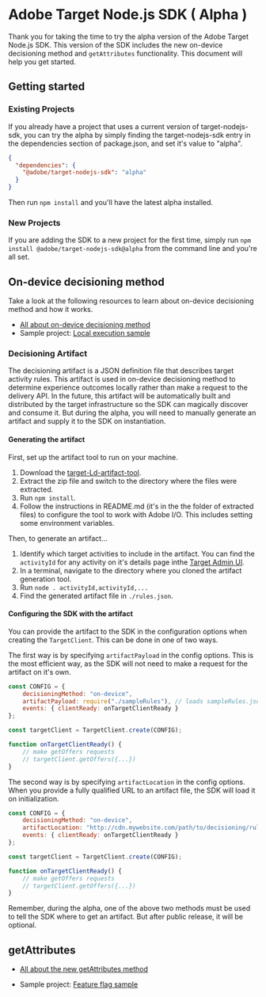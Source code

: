 # Adobe Target Node.js SDK ( Alpha )

Thank you for taking the time to try the alpha version of the Adobe Target Node.js SDK.  This version of the SDK includes the new on-device decisioning method and `getAttributes` functionality.  This document will help you get started.


## Getting started

### Existing Projects

If you already have a project that uses a current version of target-nodejs-sdk, you can try the alpha by simply finding the target-nodejs-sdk entry in the dependencies section of package.json, and set it's value to "alpha".

```json
{  
  "dependencies": {
    "@adobe/target-nodejs-sdk": "alpha"
  }
}
```

Then run `npm install` and you'll have the latest alpha installed.

### New Projects

If you are adding the SDK to a new project for the first time, simply run `npm install @adobe/target-nodejs-sdk@alpha` from the command line and you're all set.

## On-device decisioning method

Take a look at the following resources to learn about on-device decisioning method and how it works.

- [All about on-device decisioning method](./README.md#on-device-decisioning-method)
- Sample project: [Local execution sample](https://github.com/jasonwaters/target-nodejs-sdk-samples/tree/master/local-execution)


### Decisioning Artifact

The decisioning artifact is a JSON definition file that describes target activity rules.  This artifact is used in on-device decisioning method to determine experience outcomes locally rather than make a request to the delivery API.  In the future, this artifact will be automatically built and distributed by the target infrastructure so the SDK can magically discover and consume it.  But during the alpha, you will need to manually generate an artifact and supply it to the SDK on instantiation.

#### Generating the artifact

First, set up the artifact tool to run on your machine.

1. Download the [target-Ld-artifact-tool](http://files.jasonwaters.dev.s3.amazonaws.com/target-ld-artifact-tool.zip).
2. Extract the zip file and switch to the directory where the files were extracted.
3. Run `npm install`.  
2. Follow the instructions in README.md (it's in the the folder of extracted files) to configure the tool to work with Adobe I/O.  This includes setting some environment variables.

Then, to generate an artifact...

1. Identify which target activities to include in the artifact.  You can find the `activityId` for any activity on it's details page inthe [Target Admin UI](https://experience.adobe.com/).
2. In a terminal, navigate to the directory where you cloned the artifact generation tool.
3. Run `node . activityId,activityId,...` 
4. Find the generated artifact file in `./rules.json`. 

#### Configuring the SDK with the artifact

You can provide the artifact to the SDK in the configuration options when creating the `TargetClient`.  This can be done in one of two ways.  

The first way is by specifying `artifactPayload` in the config options.  This is the most efficient way, as the SDK will not need to make a request for the artifact on it's own.  

```js
const CONFIG = {
    decisioningMethod: "on-device",
    artifactPayload: require("./sampleRules"), // loads sampleRules.json and provides it to TargetClient
    events: { clientReady: onTargetClientReady }
};

const targetClient = TargetClient.create(CONFIG);

function onTargetClientReady() {
    // make getOffers requests
    // targetClient.getOffers({...})            
}
```

The second way is by specifying `artifactLocation` in the config options.  When you provide a fully qualified URL to an artifact file, the SDK will load it on initialization.  

```js
const CONFIG = {
    decisioningMethod: "on-device",
    artifactLocation: "http://cdn.mywebsite.com/path/to/decisioning/rules.json", // provide a URL for the SDK to load the artifact from
    events: { clientReady: onTargetClientReady }
};

const targetClient = TargetClient.create(CONFIG);

function onTargetClientReady() {
    // make getOffers requests
    // targetClient.getOffers({...})            
}
```

Remember, during the alpha, one of the above two methods must be used to tell the SDK where to get an artifact.  But after public release, it will be optional.


## getAttributes

- [All about the new getAttributes method](./README.md#targetclientgetattributes)

- Sample project: [Feature flag sample](https://github.com/jasonwaters/target-nodejs-sdk-samples/tree/master/feature-flag)

